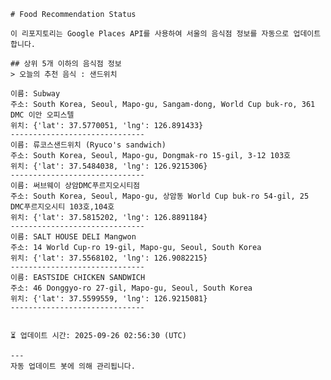 
    # Food Recommendation Status

    이 리포지토리는 Google Places API를 사용하여 서울의 음식점 정보를 자동으로 업데이트합니다.

    ## 상위 5개 이하의 음식점 정보
    > 오늘의 추천 음식 : 샌드위치

	이름: Subway
	주소: South Korea, Seoul, Mapo-gu, Sangam-dong, World Cup buk-ro, 361 DMC 이안 오피스텔
	위치: {'lat': 37.5770051, 'lng': 126.891433}
	------------------------------
	이름: 류코스샌드위치 (Ryuco's sandwich)
	주소: South Korea, Seoul, Mapo-gu, Dongmak-ro 15-gil, 3-12 103호
	위치: {'lat': 37.5484038, 'lng': 126.9215306}
	------------------------------
	이름: 써브웨이 상암DMC푸르지오시티점
	주소: South Korea, Seoul, Mapo-gu, 상암동 World Cup buk-ro 54-gil, 25 DMC푸르지오시티 103호,104호
	위치: {'lat': 37.5815202, 'lng': 126.8891184}
	------------------------------
	이름: SALT HOUSE DELI Mangwon
	주소: 14 World Cup-ro 19-gil, Mapo-gu, Seoul, South Korea
	위치: {'lat': 37.5568102, 'lng': 126.9082215}
	------------------------------
	이름: EASTSIDE CHICKEN SANDWICH
	주소: 46 Donggyo-ro 27-gil, Mapo-gu, Seoul, South Korea
	위치: {'lat': 37.5599559, 'lng': 126.9215081}
	------------------------------


    ⏳ 업데이트 시간: 2025-09-26 02:56:30 (UTC)

    ---
    자동 업데이트 봇에 의해 관리됩니다.
    